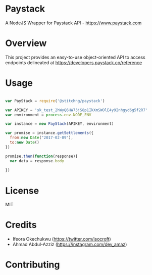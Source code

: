 # Paystack
A NodeJS Wrapper for Paystack API - https://www.paystack.com

# Overview
This project provides an easy-to-use object-oriented API to access endpoints delineated at https://developers.paystack.co/reference

# Usage

```js

var PayStack = require('@stitchng/paystack')

var APIKEY = 'sk_test_2hWyQ6HW73jS8p1IkXmSWOlE4y9Inhgyd6g5f2R7'
var environment = process.env.NODE_ENV

var instance = new PayStack(APIKEY, environment)

var promise = instance.getSettlements({
  from:new Date("2017-02-09"), 
  to:new Date()
})

promise.then(function(response){
  var data = response.body
  
})

```

# License

MIT

# Credits

- Ifeora Okechukwu (https://twitter.com/isocroft)
- Ahmad Abdul-Azziz (https://instagram.com/dev_amaz)

# Contributing
